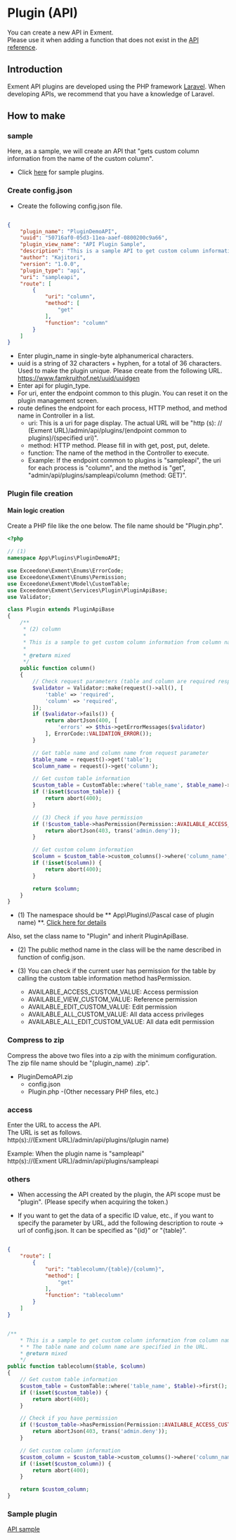 # Plugin (API)
You can create a new API in Exment.  
Please use it when adding a function that does not exist in the [API reference](https://exment.net/reference/webapi.html).  

## Introduction
Exment API plugins are developed using the PHP framework [Laravel](http://laravel.com/).
When developing APIs, we recommend that you have a knowledge of Laravel.

## How to make

### sample
Here, as a sample, we will create an API that "gets custom column information from the name of the custom column".

- Click [here](https://github.com/exment-git/plugin-sample/tree/main/api/PluginDemoAPI) for sample plugins.  


### Create config.json
- Create the following config.json file.  


~~~ json

{
    "plugin_name": "PluginDemoAPI",
    "uuid": "50716af0-05d3-11ea-aaef-0800200c9a66",
    "plugin_view_name": "API Plugin Sample",
    "description": "This is a sample API to get custom column information from column names.",
    "author": "Kajitori",
    "version": "1.0.0",
    "plugin_type": "api",
    "uri": "sampleapi",
    "route": [
        {
            "uri": "column",
            "method": [
                "get"
            ],
            "function": "column"
        }
    ]
}

~~~

- Enter plugin_name in single-byte alphanumerical characters.
- uuid is a string of 32 characters + hyphen, for a total of 36 characters. Used to make the plugin unique.
Please create from the following URL.
https://www.famkruithof.net/uuid/uuidgen
- Enter api for plugin_type.
- For uri, enter the endpoint common to this plugin. You can reset it on the plugin management screen.
- route defines the endpoint for each process, HTTP method, and method name in Controller in a list.
    - uri: This is a uri for page display. The actual URL will be "http (s): // (Exment URL)/admin/api/plugins/(endpoint common to plugins)/(specified uri)".
    - method: HTTP method. Please fill in with get, post, put, delete.
    - function: The name of the method in the Controller to execute.
    - Example: If the endpoint common to plugins is "sampleapi", the uri for each process is "column", and the method is "get", "admin/api/plugins/sampleapi/column (method: GET)".


### Plugin file creation

#### Main logic creation
Create a PHP file like the one below. The file name should be "Plugin.php".  


~~~ php
<?php

// (1)
namespace App\Plugins\PluginDemoAPI;

use Exceedone\Exment\Enums\ErrorCode;
use Exceedone\Exment\Enums\Permission;
use Exceedone\Exment\Model\CustomTable;
use Exceedone\Exment\Services\Plugin\PluginApiBase;
use Validator;

class Plugin extends PluginApiBase
{
    /**
     * (2) column
     *
     * This is a sample to get custom column information from column name
     *
     * @return mixed
     */
    public function column()
    {
        // Check request parameters (table and column are required respectively)
        $validator = Validator::make(request()->all(), [
            'table' => 'required',
            'column' => 'required',
        ]);
        if ($validator->fails()) {
            return abortJson(400, [
                'errors' => $this->getErrorMessages($validator)
            ], ErrorCode::VALIDATION_ERROR());
        }

        // Get table name and column name from request parameter
        $table_name = request()->get('table');
        $column_name = request()->get('column');

        // Get custom table information
        $custom_table = CustomTable::where('table_name', $table_name)->first();
        if (!isset($custom_table)) {
            return abort(400);
        }

        // (3) Check if you have permission
        if (!$custom_table->hasPermission(Permission::AVAILABLE_ACCESS_CUSTOM_VALUE)) {
            return abortJson(403, trans('admin.deny'));
        }

        // Get custom column information
        $column = $custom_table->custom_columns()->where('column_name', $column_name)->first();
        if (!isset($column)) {
            return abort(400);
        }

        return $column;
    }
}
~~~


- (1) The namespace should be ** App\Plugins\\(Pascal case of plugin name) **. [Click here for details](/plugin_quickstart#plugin-name-namespace)

Also, set the class name to "Plugin" and inherit PluginApiBase.

- (2) The public method name in the class will be the name described in function of config.json.

- (3) You can check if the current user has permission for the table by calling the custom table information method hasPermission.
    - AVAILABLE_ACCESS_CUSTOM_VALUE: Access permission
    - AVAILABLE_VIEW_CUSTOM_VALUE: Reference permission
    - AVAILABLE_EDIT_CUSTOM_VALUE: Edit permission
    - AVAILABLE_ALL_CUSTOM_VALUE: All data access privileges
    - AVAILABLE_ALL_EDIT_CUSTOM_VALUE: All data edit permission


### Compress to zip
Compress the above two files into a zip with the minimum configuration.
The zip file name should be "(plugin_name) .zip".
- PluginDemoAPI.zip
    - config.json
    - Plugin.php
    -(Other necessary PHP files, etc.)


### access
Enter the URL to access the API.  
The URL is set as follows.  
http(s)://(Exment URL)/admin/api/plugins/(plugin name)  

Example: When the plugin name is "sampleapi"  
http(s)://(Exment URL)/admin/api/plugins/sampleapi  


### others
- When accessing the API created by the plugin, the API scope must be "plugin". (Please specify when acquiring the token.)

- If you want to get the data of a specific ID value, etc., if you want to specify the parameter by URL, add the following description to route → url of config.json. It can be specified as "{id}" or "{table}".


~~~ json

{
    "route": [
        {
            "uri": "tablecolumn/{table}/{column}",
            "method": [
                "get"
            ],
            "function": "tablecolumn"
        }
    ]
}

~~~

~~~ php

/**
    * This is a sample to get custom column information from column name
    * * The table name and column name are specified in the URL.
    * @return mixed
    */
public function tablecolumn($table, $column)
{
    // Get custom table information
    $custom_table = CustomTable::where('table_name', $table)->first();
    if (!isset($custom_table)) {
        return abort(400);
    }

    // Check if you have permission
    if (!$custom_table->hasPermission(Permission::AVAILABLE_ACCESS_CUSTOM_VALUE)) {
        return abortJson(403, trans('admin.deny'));
    }

    // Get custom column information
    $custom_column = $custom_table->custom_columns()->where('column_name', $column)->first();
    if (!isset($custom_column)) {
        return abort(400);
    }

    return $custom_column;
}

~~~


### Sample plugin
[API sample](https://github.com/exment-git/plugin-sample/tree/main/api/PluginDemoAPI)  
